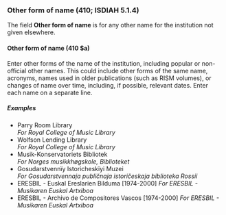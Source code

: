 ### Other form of name (410; ISDIAH 5.1.4)

The field **Other form of name** is for any other name for the institution not given elsewhere.

#### Other form of name (410 $a)

Enter other forms of the name of the institution, including popular or non-official other names. This could include other forms of the same name, acronyms, names used in older publications (such as RISM volumes), or changes of name over time, including, if possible, relevant dates. Enter each name on a separate line.

##### Examples

- Parry Room Library  
  _For Royal College of Music Library_
- Wolfson Lending Library  
  _For Royal College of Music Library_
- Musik-Konservatoriets Bibliotek  
  _For Norges musikkhøgskole, Biblioteket_
- Gosudarstvennïy Istoricheskïyi Muzei  
  _For Gosudarstvennaja publičnaja istoričeskaja biblioteka Rossii_
- ERESBIL - Euskal Ereslarien Bilduma [1974-2000] _For ERESBIL - Musikaren Euskal Artxiboa_
- ERESBIL - Archivo de Compositores Vascos [1974-2000] _For ERESBIL - Musikaren Euskal Artxiboa_ 
